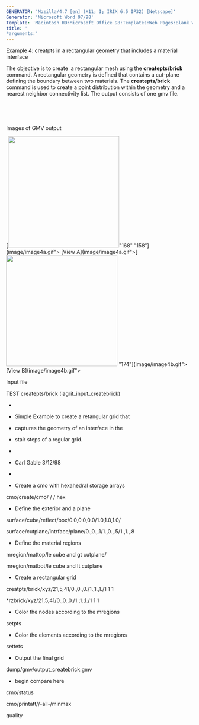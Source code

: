 ```yaml
---
GENERATOR: 'Mozilla/4.7 [en] (X11; I; IRIX 6.5 IP32) [Netscape]'
Generator: 'Microsoft Word 97/98'
Template: 'Macintosh HD:Microsoft Office 98:Templates:Web Pages:Blank Web Page'
title: '
*arguments:'
---
```


 Example 4: creatpts in a rectangular geometry that includes a material
 interface

  The objective is to create  a rectangular mesh using the
  **createpts/brick** command.
  A rectangular geometry is defined that contains a cut-plane defining
  the boundary between two materials. The **createpts/brick** command
  is used to create a point distribution within the geometry and a
  nearest neighbor connectivity list. The output consists of one gmv
  file.

   

   

 Images of GMV output

  [<img height="300" width="300" src="https://lanl.github.io/docs/assets/images/image4tn.gif">"168"
  "158"](image/image4a.gif"> [View
  A](image/image4a.gif">[<img height="300" width="300" src="https://lanl.github.io/docs/assets/images/image4btn.gif">
  "174"](image/image4b.gif"> [View B](image/image4b.gif">

 Input file

 TEST createpts/brick (lagrit\_input\_createbrick)

 
*

 
* Simple Example to create a retangular grid that

 
* captures the geometry of an interface in the

 
* stair steps of a regular grid.

 
*

 
* Carl Gable 3/12/98

 
*

 
* Create a cmo with hexahedral storage arrays

 cmo/create/cmo/ / / hex

 
* Define the exterior and a plane

 surface/cube/reflect/box/0.0,0.0,0.0/1.0,1.0,1.0/

 surface/cutplane/intrface/plane/0.,0.,.1/1.,0.,.5/1.,1.,.8

 
* Define the material regions

 mregion/mattop/le cube and gt cutplane/

 mregion/matbot/le cube and lt cutplane

 
* Create a rectangular grid

 creatpts/brick/xyz/21,5,41/0.,0.,0./1.,1.,1./1 1 1

 
*rzbrick/xyz/21,5,41/0.,0.,0./1.,1.,1./1 1 1

 
* Color the nodes according to the mregions

 setpts

 
* Color the elements according to the mregions

 settets

 
* Output the final grid

 dump/gmv/output\_createbrick.gmv

 
* begin compare here

 cmo/status

 cmo/printatt//-all-/minmax

 quality
